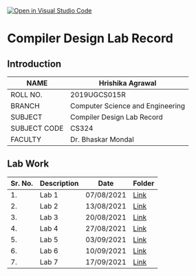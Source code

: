 [![Open in Visual Studio Code](https://classroom.github.com/assets/open-in-vscode-f059dc9a6f8d3a56e377f745f24479a46679e63a5d9fe6f495e02850cd0d8118.svg)](https://classroom.github.com/online_ide?assignment_repo_id=5517627&assignment_repo_type=AssignmentRepo)
# Compiler Design Lab Record

## Introduction
| NAME | Hrishika Agrawal |
|------|------------------|
| ROLL NO. | 2019UGCS015R |
| BRANCH | Computer Science and Engineering |
| SUBJECT | Compiler Design Lab Record |
| SUBJECT CODE | CS324 |
| FACULTY | Dr. Bhaskar Mondal |

## Lab Work
|Sr. No.| Description | Date | Folder |
|-------|-------------|------|--------|
|1.     | Lab 1      | 07/08/2021 | [Link](https://github.com/Dr-B-Mondal-s-class/compiler-design-laboratory-1-HrishikaAgrawal/tree/main/Lab%201) |
|2.     | Lab 2      | 13/08/2021 | [Link](https://github.com/Dr-B-Mondal-s-class/compiler-design-laboratory-1-HrishikaAgrawal/tree/main/Lab%202) |
|3.     | Lab 3     | 20/08/2021 | [Link](https://github.com/Dr-B-Mondal-s-class/compiler-design-laboratory-1-HrishikaAgrawal/tree/main/Lab%203) |
|4.     | Lab 4     | 27/08/2021 |[Link](https://github.com/Dr-B-Mondal-s-class/compiler-design-laboratory-1-HrishikaAgrawal/tree/main/Lab%204) |
|5.     | Lab 5      | 03/09/2021 |[Link](https://github.com/Dr-B-Mondal-s-class/compiler-design-laboratory-1-HrishikaAgrawal/tree/main/Lab%205) |
|6.     | Lab 6     | 10/09/2021 |[Link](https://github.com/Dr-B-Mondal-s-class/compiler-design-laboratory-1-HrishikaAgrawal/tree/main/Lab%206) |
|7.     | Lab 7     | 17/09/2021 |[Link](https://github.com/Dr-B-Mondal-s-class/compiler-design-laboratory-1-HrishikaAgrawal/tree/main/Lab%207) |
